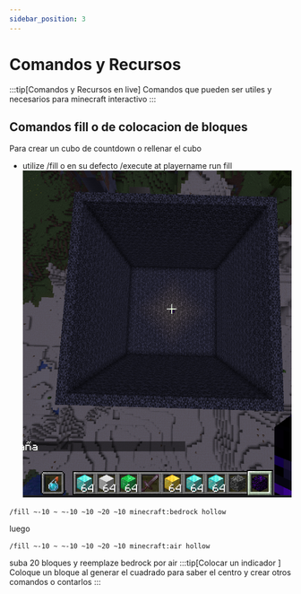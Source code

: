 ```yaml
---
sidebar_position: 3
---
```

# Comandos y Recursos
:::tip[Comandos y Recursos en live]
Comandos que pueden ser utiles y necesarios para minecraft interactivo
:::
## Comandos fill o de colocacion de bloques
Para crear un cubo de countdown o rellenar el cubo
- utilize /fill o en su defecto /execute at playername run fill
![Cubominecraft](imageCubominecraft.png)
```
/fill ~-10 ~ ~-10 ~10 ~20 ~10 minecraft:bedrock hollow
```
luego 
```
/fill ~-10 ~ ~-10 ~10 ~20 ~10 minecraft:air hollow
```
suba 20 bloques y reemplaze bedrock por air
:::tip[Colocar un indicador ]
Coloque un bloque al generar el cuadrado para saber el centro y crear otros comandos o contarlos
:::
